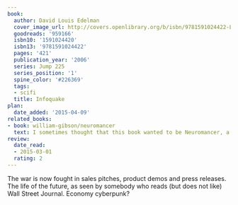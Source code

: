 ```yaml
---
book:
  author: David Louis Edelman
  cover_image_url: http://covers.openlibrary.org/b/isbn/9781591024422-L.jpg
  goodreads: '959166'
  isbn10: '1591024420'
  isbn13: '9781591024422'
  pages: '421'
  publication_year: '2006'
  series: Jump 225
  series_position: '1'
  spine_color: '#226369'
  tags:
  - scifi
  title: Infoquake
plan:
  date_added: '2015-04-09'
related_books:
- book: william-gibson/neuromancer
  text: I sometimes thought that this book wanted to be Neuromancer, a lot.
review:
  date_read:
  - 2015-03-01
  rating: 2
---
```

The war is now fought in sales pitches, product demos and press releases. The life of the future, as seen by somebody
who reads (but does not like) Wall Street Journal. Economy cyberpunk?
